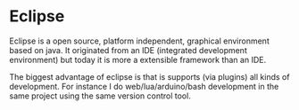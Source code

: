Eclipse
=======
Eclipse is a open source, platform independent, graphical environment based on java.
It originated from an IDE (integrated development environment) but today it is more a extensible framework than an IDE. 

The biggest advantage of eclipse is that is supports (via plugins) all kinds of development. For instance I do web/lua/arduino/bash development in the same project using the same version control tool.